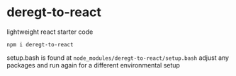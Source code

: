 # deregt-to-react
lightweight react starter code

`npm i deregt-to-react`

setup.bash is found at `node_modules/deregt-to-react/setup.bash`
adjust any packages and run again for a different environmental setup